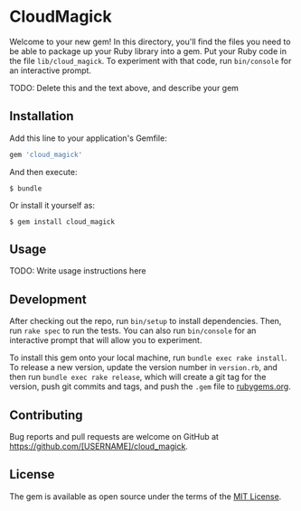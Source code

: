 # CloudMagick

Welcome to your new gem! In this directory, you'll find the files you need to be able to package up your Ruby library into a gem. Put your Ruby code in the file `lib/cloud_magick`. To experiment with that code, run `bin/console` for an interactive prompt.

TODO: Delete this and the text above, and describe your gem

## Installation

Add this line to your application's Gemfile:

```ruby
gem 'cloud_magick'
```

And then execute:

    $ bundle

Or install it yourself as:

    $ gem install cloud_magick

## Usage

TODO: Write usage instructions here

## Development

After checking out the repo, run `bin/setup` to install dependencies. Then, run `rake spec` to run the tests. You can also run `bin/console` for an interactive prompt that will allow you to experiment.

To install this gem onto your local machine, run `bundle exec rake install`. To release a new version, update the version number in `version.rb`, and then run `bundle exec rake release`, which will create a git tag for the version, push git commits and tags, and push the `.gem` file to [rubygems.org](https://rubygems.org).

## Contributing

Bug reports and pull requests are welcome on GitHub at https://github.com/[USERNAME]/cloud_magick.


## License

The gem is available as open source under the terms of the [MIT License](http://opensource.org/licenses/MIT).

